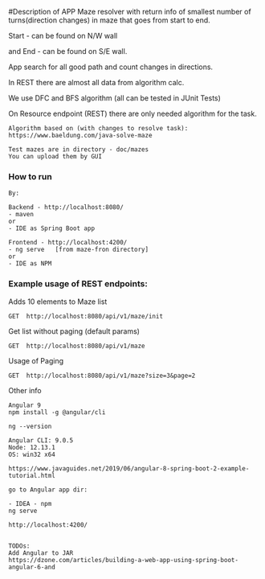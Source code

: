 #Description of APP
Maze resolver with return info of smallest number of turns(direction changes) in maze that goes from start to end.

Start - can be found on N/W wall

and End - can be found on S/E wall.

App search for all good path and count changes in directions.

In REST there are almost all data from algorithm calc.

We use DFC and BFS algorithm (all can be tested in JUnit Tests)

On Resource endpoint (REST) there are only needed algorithm for the task.

```
Algorithm based on (with changes to resolve task): 
https://www.baeldung.com/java-solve-maze
```

```
Test mazes are in directory - doc/mazes
You can upload them by GUI
```

### How to run
```
By:

Backend - http://localhost:8080/
- maven
or
- IDE as Spring Boot app

Frontend - http://localhost:4200/
- ng serve   [from maze-fron directory]
or 
- IDE as NPM
```

### Example usage of REST endpoints:

Adds 10 elements to Maze list
```
GET  http://localhost:8080/api/v1/maze/init
```

Get list without paging (default params)
```
GET  http://localhost:8080/api/v1/maze
```

Usage of Paging
```
GET  http://localhost:8080/api/v1/maze?size=3&page=2
```


Other info
```
Angular 9 
npm install -g @angular/cli

ng --version

Angular CLI: 9.0.5
Node: 12.13.1
OS: win32 x64

https://www.javaguides.net/2019/06/angular-8-spring-boot-2-example-tutorial.html

go to Angular app dir:

- IDEA - npm
ng serve

http://localhost:4200/


TODOs:
Add Angular to JAR
https://dzone.com/articles/building-a-web-app-using-spring-boot-angular-6-and

```